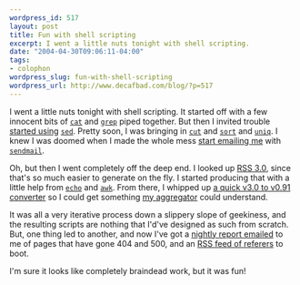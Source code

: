 ```yaml
--- 
wordpress_id: 517
layout: post
title: Fun with shell scripting
excerpt: I went a little nuts tonight with shell scripting.
date: "2004-04-30T09:06:11-04:00"
tags: 
- colophon
wordpress_slug: fun-with-shell-scripting
wordpress_url: http://www.decafbad.com/blog/?p=517
---
```

I went a little nuts tonight with shell scripting.  It started off with a few innocent bits of [`cat`][cat] and [`grep`][grep] piped together.  But then I invited trouble [started using][parse_log] [`sed`][sed].  Pretty soon, I was bringing in [`cut`][cut] and [`sort`][sort] and [`uniq`][uniq].  I knew I was doomed when I made the whole mess [start emailing me][mail400report] with [`sendmail`][sendmail].  

Oh, but then I went completely off the deep end.  I looked up [RSS 3.0][rss30], since that's so much easier to generate on the fly.  I started producing that with a little help from [`echo`][echo] and [`awk`][awk].  From there, I whipped up [a quick v3.0 to v0.91 converter][rss300to091] so I could get something [my aggregator][dbagg2] could understand.

It was all a very iterative process down a slippery slope of geekiness, and the resulting scripts are nothing that I'd've designed as such from scratch.  But, one thing led to another, and now I've got a [nightly report emailed][mail400report] to me of pages that have gone 404 and 500, and an [RSS feed of referers][referrers_rss] to boot.

I'm sure it looks like completely braindead work, but it was fun!  

[echo]: http://www.rt.com/man/echo.1.html
[awk]: http://www.rt.com/man/awk.1.html
[sendmail]: http://www.rt.com/man/sendmail.8.html
[cat]: http://www.rt.com/man/cat.1.html
[grep]: http://www.rt.com/man/grep.1.html
[sed]: http://www.rt.com/man/sed.1.html
[cut]: http://www.rt.com/man/cut.1.html
[sort]: http://www.rt.com/man/sort.1.html
[uniq]: http://www.rt.com/man/uniq.1.html
[referrers_rss]: http://www.decafbad.com/cvs/*checkout*/www.decafbad.com/bin/gen_referer_feed.sh
[dbagg2]: http://www.decafbad.com/cvs/dbagg2/
[rss300to091]: http://www.decafbad.com/cvs/*checkout*/www.decafbad.com/bin/rss300to091.py
[parse_log]: http://www.decafbad.com/cvs/*checkout*/www.decafbad.com/bin/parse_access_log
[mail400report]: http://www.decafbad.com/cvs/*checkout*/www.decafbad.com/bin/mail_500_400_report.sh
[rss30]: http://www.aaronsw.com/2002/rss30
